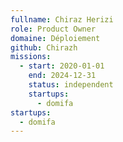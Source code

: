 ```yaml
---
fullname: Chiraz Herizi
role: Product Owner
domaine: Déploiement
github: Chirazh
missions:
  - start: 2020-01-01
    end: 2024-12-31
    status: independent
    startups:
      - domifa
startups:
  - domifa
---
```

